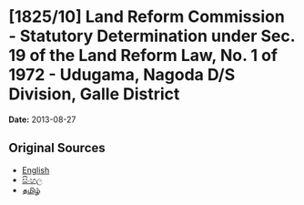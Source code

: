 # [1825/10] Land Reform Commission - Statutory Determination under Sec. 19 of the Land Reform Law, No. 1 of 1972 - Udugama, Nagoda D/S Division, Galle District

**Date:** 2013-08-27

## Original Sources

- [English](https://documents.gov.lk/view/extra-gazettes/2013/8/1825-10_E.pdf)
- [සිංහල](https://documents.gov.lk/view/extra-gazettes/2013/8/1825-10_S.pdf)
- [தமிழ்](https://documents.gov.lk/view/extra-gazettes/2013/8/1825-10_T.pdf)
